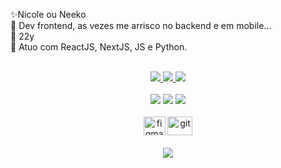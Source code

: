 ✨Nicole ou Neeko
<br>
🌈 Dev frontend, as vezes me arrisco no backend e em mobile...
<br>
🌺 22y
<br>
🌹 Atuo com ReactJS, NextJS, JS e Python.
<br>
<br>
  
  <div display="flex" align="center"> 
  <a href="https://www.instagram.com/_nicolecnm/" target="_blank">
    <img src="https://img.shields.io/badge/-Instagram-%23E4405F?style=for-the-badge&logo=instagram&logoColor=white" target="_blank">
    </a>
  <a href="https://www.linkedin.com/in/nicole-machado-dev/" target="_blank">
    <img src="https://img.shields.io/badge/-LinkedIn-%230077B5?style=for-the-badge&logo=linkedin&logoColor=white" target="_blank">
    </a> 
   <a href="https://www.reddit.com/user/devNeeko" target="_blank">
    <img src="https://img.shields.io/badge/Reddit-FF4500?style=for-the-badge&logo=reddit&logoColor=white" target="_blank">
    </a>
    <br />
   <br/>
    <img src="https://img.shields.io/badge/Android-3DDC84?style=for-the-badge&logo=android&logoColor=white">
    <img src="https://img.shields.io/badge/Windows-0078D6?style=for-the-badge&logo=windows&logoColor=white">
    <img src="https://img.shields.io/badge/Notion-000000?style=for-the-badge&logo=notion&logoColor=white" />
    <br/>
 <br/>
     <img alt="figma" height="30" width="35" src="https://cdn.jsdelivr.net/gh/devicons/devicon/icons/figma/figma-original.svg" />
   <img alt="git" height="30" width="40" src="https://cdn.jsdelivr.net/gh/devicons/devicon/icons/git/git-original.svg" />
   <br/>
 <br/>
   <img src="https://img.shields.io/badge/Made%20for-VSCode-1f425f.svg">
   <br/>
   
</div>
 
